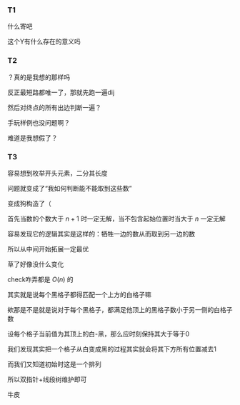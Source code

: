 ### T1

什么寄吧

这个Y有什么存在的意义吗



### T2

？真的是我想的那样吗

反正最短路都唯一了，那就先跑一遍dij

然后对终点的所有出边判断一遍？

手玩样例也没问题啊？

难道是我想假了？



### T3

容易想到枚举开头元素，二分其长度

问题就变成了“我如何判断能不能取到这些数”

变成狗构造了（

首先当数的个数大于 $n+1$ 时一定无解，当不包含起始位置时当大于 $n$ 一定无解

容易发现它的逻辑其实是这样的：牺牲一边的数从而取到另一边的数

所以从中间开始拓展一定最优

草了好像没什么变化

check咋弄都是 $O(n)$ 的

其实就是说每个黑格子都得匹配一个上方的白格子嘛

欸那是不是就是说对于每个黑格子，都满足他顶上的黑格子数小于另一侧的白格子数

设每个格子当前值为其顶上的白-黑，那么应时刻保持其大于等于0

我们发现其实把一个格子从白变成黑的过程其实就会将其下方所有位置减去1

而我们又知道初始时这是一个排列

所以双指针+线段树维护即可

牛皮





